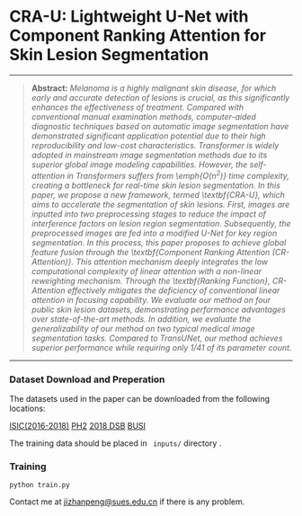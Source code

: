 # CRA-U: Lightweight U-Net with Component Ranking Attention for Skin Lesion Segmentation

<hr />

> **Abstract:** *Melanoma is a highly malignant skin disease, for which early and accurate detection of lesions is crucial, as this significantly enhances the effectiveness of treatment. Compared with conventional manual examination methods, computer-aided diagnostic techniques based on automatic image segmentation have demonstrated significant application potential due to their high reproducibility and low-cost characteristics. Transformer is widely adopted in mainstream image segmentation methods due to its superior global image modeling capabilities. However, the self-attention in Transformers suffers from \emph{$O(n^2)$} time complexity, creating a bottleneck for real-time skin lesion segmentation. In this paper, we propose a new framework, termed \textbf{CRA-U}, which aims to accelerate the segmentation of skin lesions. First, images are inputted into two preprocessing stages to reduce the impact of interference factors on lesion region segmentation. Subsequently, the preprocessed images are fed into a modified U-Net for key region segmentation. In this process, this paper proposes to achieve global feature fusion through the \textbf{Component Ranking Attention (CR-Attention)}. This attention mechanism deeply integrates the low computational complexity of linear attention with a non-linear reweighting mechanism. Through the \textbf{Ranking Function}, CR-Attention effectively mitigates the deficiency of conventional linear attention in focusing capability. We evaluate our method on four public skin lesion datasets, demonstrating performance advantages over state-of-the-art methods. In addition, we evaluate the generalizability of our method on two typical medical image segmentation tasks. Compared to TransUNet, our method achieves superior performance while requiring only 1/41 of its parameter count.* 

<hr />

###  Dataset Download and Preperation

The datasets used in the paper can be downloaded from the following locations:

[ISIC(2016-2018)](https://challenge.isic-archive.com/data/#2018)
[PH2](https://www.fc.up.pt/addi/ph2%20database.html)
[2018 DSB]([https://www.fc.up.pt/addi/ph2%20database.html](https://www.kaggle.com/c/data-science-bowl-2018))
[BUSI](https://github.com/Xiaoqi-Zhao-DLUT/MSNet-M2SNet)


The training data should be placed in ``` inputs/``` directory .

### Training 

```
python train.py
```





Contact me at jizhanpeng@sues.edu.cn if there is any problem.



